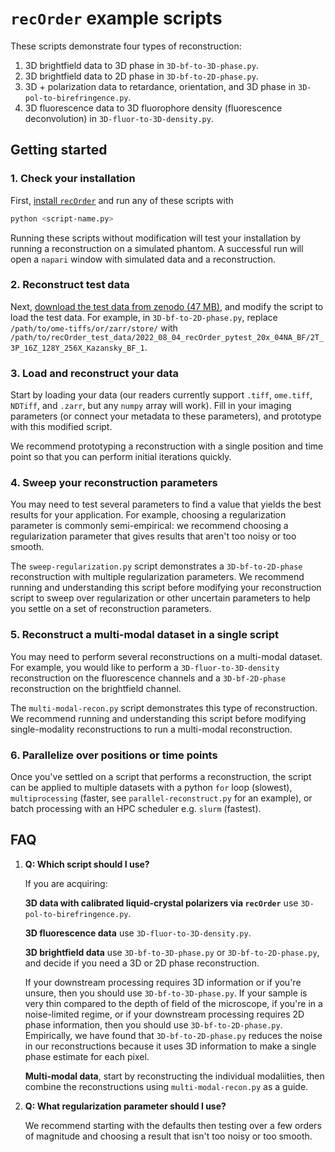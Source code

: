 # `recOrder` example scripts

These scripts demonstrate four types of reconstruction:

1. 3D brightfield data to 3D phase in `3D-bf-to-3D-phase.py`. 
2. 3D brightfield data to 2D phase in `3D-bf-to-2D-phase.py`.
3. 3D + polarization data to retardance, orientation, and 3D phase in `3D-pol-to-birefringence.py`.
4. 3D fluorescence data to 3D fluorophore density (fluorescence deconvolution) in `3D-fluor-to-3D-density.py`.    

## Getting started

### 1. Check your installation
First, [install `recOrder`](../docs/software-installation-guide.md) and run any of these scripts with 
```bash
python <script-name.py>
```
Running these scripts without modification will test your installation by running a reconstruction on a simulated phantom. A successful run will open a `napari` window with simulated data and a reconstruction. 

### 2. Reconstruct test data
Next, [download the test data from zenodo (47 MB)](https://zenodo.org/record/6983916/files/recOrder_test_data.zip?download=1), and modify the script to load the test data. For example, in `3D-bf-to-2D-phase.py`, replace `/path/to/ome-tiffs/or/zarr/store/` with `/path/to/recOrder_test_data/2022_08_04_recOrder_pytest_20x_04NA_BF/2T_3P_16Z_128Y_256X_Kazansky_BF_1`.

### 3. Load and reconstruct your data

Start by loading your data (our readers currently support `.tiff`, `ome.tiff`, `NDTiff`, and `.zarr`, but any `numpy` array will work). Fill in your imaging parameters (or connect your metadata to these parameters), and prototype with this modified script. 

We recommend prototyping a reconstruction with a single position and time point so that you can perform initial iterations quickly. 

### 4. Sweep your reconstruction parameters

You may need to test several parameters to find a value that yields the best results for your application. For example, choosing a regularization parameter is commonly semi-empirical: we recommend choosing a regularization parameter that gives results that aren't too noisy or too smooth. 

The `sweep-regularization.py` script demonstrates a `3D-bf-to-2D-phase` reconstruction with multiple regularization parameters. We recommend running and understanding this script before modifying your reconstruction script to sweep over regularization or other uncertain parameters to help you settle on a set of reconstruction parameters. 

### 5. Reconstruct a multi-modal dataset in a single script

You may need to perform several reconstructions on a multi-modal dataset. For example, you would like to perform a `3D-fluor-to-3D-density` reconstruction on the fluorescence channels and a `3D-bf-2D-phase` reconstruction on the brightfield channel. 

The `multi-modal-recon.py` script demonstrates this type of reconstruction. We recommend running and understanding this script before modifying single-modality reconstructions to run a multi-modal reconstruction. 

### 6. Parallelize over positions or time points

Once you've settled on a script that performs a reconstruction, the script can be applied to multiple datasets with a python `for` loop (slowest), `multiprocessing` (faster, see `parallel-reconstruct.py` for an example), or batch processing with an HPC scheduler e.g. `slurm` (fastest). 

## FAQ
1. **Q: Which script should I use?**

    If you are acquiring:

    **3D data with calibrated liquid-crystal polarizers via `recOrder`** use `3D-pol-to-birefringence.py`.

    **3D fluorescence data** use `3D-fluor-to-3D-density.py`.

    **3D brightfield data** use `3D-bf-to-3D-phase.py` or `3D-bf-to-2D-phase.py`, and decide if you need a 3D or 2D phase reconstruction. 

    If your downstream processing requires 3D information or if you're unsure, then you should use `3D-bf-to-3D-phase.py`. If your sample is very thin compared to the depth of field of the microscope, if you're in a noise-limited regime, or if your downstream processing requires 2D phase information, then you should use `3D-bf-to-2D-phase.py`. Empirically, we have found that `3D-bf-to-2D-phase.py` reduces the noise in our reconstructions because it uses 3D information to make a single phase estimate for each pixel. 

    **Multi-modal data**, start by reconstructing the individual modaliities, then combine the reconstructions using `multi-modal-recon.py` as a guide.  

2. **Q: What regularization parameter should I use?**

    We recommend starting with the defaults then testing over a few orders of magnitude and choosing a result that isn't too noisy or too smooth.
